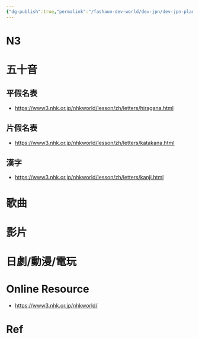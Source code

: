 ```yaml
---
{"dg-publish":true,"permalink":"/fashaun-dev-world/dev-jpn/dev-jpn-plan/","noteIcon":""}
---
```




# N3 




# 五十音
## 平假名表
- https://www3.nhk.or.jp/nhkworld/lesson/zh/letters/hiragana.html

## 片假名表
- https://www3.nhk.or.jp/nhkworld/lesson/zh/letters/katakana.html

## 漢字
- https://www3.nhk.or.jp/nhkworld/lesson/zh/letters/kanji.html


# 歌曲

# 影片
# 日劇/動漫/電玩

# Online Resource
- https://www3.nhk.or.jp/nhkworld/

# Ref